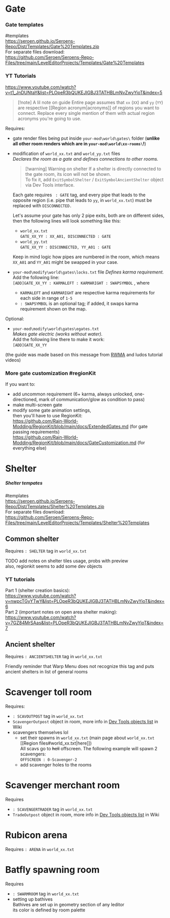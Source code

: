 # Gate  
### Gate templates
#templates  
https://seroen.github.io/Seroens-Repo/Dist/Templates/Gate%20Templates.zip  
For separate files download:  
https://github.com/Seroen/Seroens-Repo-Files/tree/main/LevelEditorProjects/Templates/Gate%20Templates  
### YT Tutorials  
https://www.youtube.com/watch?v=t1_JnDUNtaY&list=PLOpeR3bQUKEJIGBJ3TATHBLmNvZwyYioT&index=5

> [!note] A lil note on guide 
> Entire page assumes that `xx` (`XX`) and `yy` (`YY`) are respective [[Region acronym|acronyms]] of regions you want to connect. Replace every single mention of them with actual region acronyms you're going to use. 

Requires:
- gate render files being put inside `your-mod\world\gates\` folder (**unlike all other room renders which are in `your-mod\world\xx-rooms\`!**)
- modification of `world_xx.txt` and `world_yy.txt` files  
	*Declares the room as a gate and defines connections to other rooms.*
	> [!warning] Warning on shelter
	> If a shelter is directly connected to the gate room, its icon will not be shown.  
	> To fix it, add `ExitSymbolShelter` / `ExitSymbolAncientShelter` object via Dev Tools interface. 
	
	Each gate requires ` : GATE` tag, and every pipe that leads to the opposite region (i.e. pipe that leads to `yy`, in `world_xx.txt`) must be replaced with `DISCONNECTED.`  
	
	Let's assume your gate has only 2 pipe exits, both are on different sides, then the following lines will look something like this:  
	- `world_xx.txt`  
	`GATE_XX_YY : XX_A01, DISCONNECTED : GATE`
	-  `world_yy.txt`  
	`GATE_XX_YY : DISCONNECTED, YY_A01 : GATE`  
	
	Keep in mind logic how pipes are numbered in the room, which means `XX_A01` and `YY_A01` might be swapped in your case. 
- `your-mod\modify\world\gates\locks.txt` file
	*Defines karma requirement.*  
	Add the following line:  
	`[ADD]GATE_XX_YY : KARMALEFT : KARMARIGHT : SWAPSYMBOL` , where  
	- `KARMALEFT` and `KARMARIGHT` are respective karma requirements for each side in range of `1-5`
	- `: SWAPSYMBOL` is an optional tag; if added, it swaps karma requirement shown on the map.
	

Optional:
- `your-mod\modify\world\gates\egates.txt`  
	*Makes gate electric (works without water).*  
	Add the following line there to make it work:  
	`[ADD]GATE_XX_YY`

(the guide was made based on this message from [RWMA](https://discord.com/channels/1083481230839922688/1083485771949949019/1205579329413709876) and ludos tutorial videos)
### More gate customization #regionKit

If you want to:  
- add uncommon requirement (6+ karma, always unlocked, one-directioned, mark of communication/glow as condition to pass)  
- make multi-screen gate  
- modify some gate animation settings,  
then you'll have to use RegionKit:  
https://github.com/Rain-World-Modding/RegionKit/blob/main/docs/ExtendedGates.md (for gate passing requirements)  
https://github.com/Rain-World-Modding/RegionKit/blob/main/docs/GateCustomization.md (for everything else)

# Shelter  

##### Shelter tempates
#templates  
https://seroen.github.io/Seroens-Repo/Dist/Templates/Shelter%20Templates.zip  
For separate files download:  
https://github.com/Seroen/Seroens-Repo-Files/tree/main/LevelEditorProjects/Templates/Shelter%20Templates  

## Common shelter
Requires `: SHELTER` tag in `world_xx.txt`

TODO add notes on shelter tiles usage, probs with preview  
also, regionkit seems to add some dev objects
### YT tutorials  
Part 1 (shelter creation basics):  
https://www.youtube.com/watch?v=nwpcTGyYTwY&list=PLOpeR3bQUKEJIGBJ3TATHBLmNvZwyYioT&index=6  
Part 2 (important notes on open area shelter making):  
https://www.youtube.com/watch?v=7GZ84MrSAas&list=PLOpeR3bQUKEJIGBJ3TATHBLmNvZwyYioT&index=7  


## Ancient shelter
Requires `: ANCIENTSHELTER` tag in `world_xx.txt`

Friendly reminder that Warp Menu does not recognize this tag and puts ancient shelters in list of general rooms
# Scavenger toll room
Requires:
- `: SCAVOUTPOST` tag in `world_xx.txt`
- `ScavengerOutpost` object in room, more info in [Dev Tools objects list](https://rainworldmodding.miraheze.org/wiki/Dev_Tools#tabber-tabpanel-Objects-0) in Wiki
- scavengers themselves lol
	- set their spawns in `world_xx.txt` (main page about `world_xx.txt` [[Region files#world_xx.txt|here]])  
		All scavs go to ~~hell~~ offscreen. The following example will spawn 2 scavengers:  
		`OFFSCREEN : 0-Scavenger-2`  
	- add scavenger holes to the rooms
# Scavenger merchant room
Requires
- `: SCAVENGERTRADER` tag in `world_xx.txt`
- `TradeOutpost` object in room, more info in [Dev Tools objects list](https://rainworldmodding.miraheze.org/wiki/Dev_Tools#tabber-tabpanel-Objects-0) in Wiki

# Rubicon arena
Requires `: ARENA` in `world_xx.txt`

# Batfly spawning room
Requires 
- `: SWARMROOM` tag in `world_xx.txt`
- setting up bathives  
	Bathives are set up in geometry section of any leditor    
	its color is defined by room palette